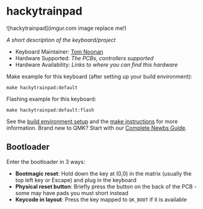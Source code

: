 # hackytrainpad

![hackytrainpad](imgur.com image replace me!)

*A short description of the keyboard/project*

* Keyboard Maintainer: [Tom Noonan](https://github.com/48107)
* Hardware Supported: *The PCBs, controllers supported*
* Hardware Availability: *Links to where you can find this hardware*

Make example for this keyboard (after setting up your build environment):

    make hackytrainpad:default

Flashing example for this keyboard:

    make hackytrainpad:default:flash

See the [build environment setup](https://docs.qmk.fm/#/getting_started_build_tools) and the [make instructions](https://docs.qmk.fm/#/getting_started_make_guide) for more information. Brand new to QMK? Start with our [Complete Newbs Guide](https://docs.qmk.fm/#/newbs).

## Bootloader

Enter the bootloader in 3 ways:

* **Bootmagic reset**: Hold down the key at (0,0) in the matrix (usually the top left key or Escape) and plug in the keyboard
* **Physical reset button**: Briefly press the button on the back of the PCB - some may have pads you must short instead
* **Keycode in layout**: Press the key mapped to `QK_BOOT` if it is available
